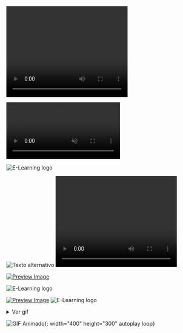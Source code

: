 <video width="320" height="240" autoplay>
  <source src="ruta_del_video.mp4" type="video/mp4">
  Your browser does not support the video tag.
</video>


<video src="https://github.com/HansAllTech/Training_Space/blob/main/E-Learning%20logo.mp4" autoplay loop muted></video>


![E-Learning logo](https://user-images.githubusercontent.com/116538899/235403643-5479563b-5ab9-4d79-b489-c0a819b62f33.gif)


<img src="https://github.com/HansAllTech/Training_Space/blob/main/E-Learning%20logo.gif" alt="Texto alternativo" autoplay loop>


<video width="320" height="240" controls autoplay>
  <source src="https://github.com/HansAllTech/Training_Space/blob/main/E-Learning%20logo.gif" alt="Texto alternativo" type="video/mp4">
  Your browser does not support the video tag.
</video>


[![Preview Image](image_preview.jpg)](https://www.example.com/animated.gif)


![E-Learning logo]()


[![Preview Image]()]()
![E-Learning logo]()


<details>
  <summary>Ver gif</summary>
  <img src="https://user-images.githubusercontent.com/116538899/235405377-5df703f5-c2e8-4cd3-bce2-4ecb7aa463f6.png" width="400">
  <video src="https://github.com/HansAllTech/Training_Space/blob/main/E-Learning%20logo.gif" autoplay loop muted width="400"></video>
</details>



![GIF Animado](https://github.com/HansAllTech/Training_Space/blob/main/E-Learning%20logo.gif){: width="400" height="300" autoplay loop}
